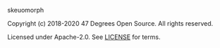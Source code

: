 [comment]: <> (Don't edit this file!)
[comment]: <> (It is automatically updated after every release of https://github.com/47degrees/.github)
[comment]: <> (If you want to suggest a change, please open a PR or issue in that repository)

skeuomorph

Copyright (c) 2018-2020 47 Degrees Open Source. All rights reserved.

Licensed under Apache-2.0. See [LICENSE](LICENSE.md) for terms.